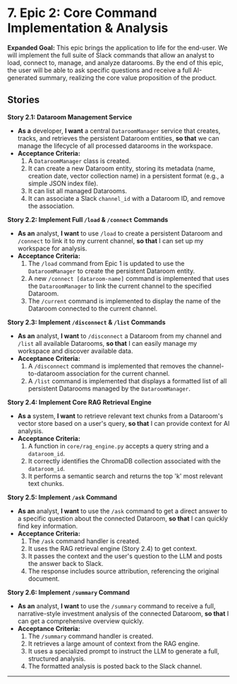 # 7. Epic 2: Core Command Implementation & Analysis

**Expanded Goal:** This epic brings the application to life for the end-user. We will implement the full suite of Slack commands that allow an analyst to load, connect to, manage, and analyze datarooms. By the end of this epic, the user will be able to ask specific questions and receive a full AI-generated summary, realizing the core value proposition of the product.

## Stories

**Story 2.1: Dataroom Management Service**
*   **As a** developer, **I want** a central `DataroomManager` service that creates, tracks, and retrieves the persistent Dataroom entities, **so that** we can manage the lifecycle of all processed datarooms in the workspace.
*   **Acceptance Criteria:**
    1.  A `DataroomManager` class is created.
    2.  It can create a new Dataroom entity, storing its metadata (name, creation date, vector collection name) in a persistent format (e.g., a simple JSON index file).
    3.  It can list all managed Datarooms.
    4.  It can associate a Slack `channel_id` with a Dataroom ID, and remove the association.

**Story 2.2: Implement Full `/load` & `/connect` Commands**
*   **As an** analyst, **I want** to use `/load` to create a persistent Dataroom and `/connect` to link it to my current channel, **so that** I can set up my workspace for analysis.
*   **Acceptance Criteria:**
    1.  The `/load` command from Epic 1 is updated to use the `DataroomManager` to create the persistent Dataroom entity.
    2.  A new `/connect [dataroom-name]` command is implemented that uses the `DataroomManager` to link the current channel to the specified Dataroom.
    3.  The `/current` command is implemented to display the name of the Dataroom connected to the current channel.

**Story 2.3: Implement `/disconnect` & `/list` Commands**
*   **As an** analyst, **I want** to `/disconnect` a Dataroom from my channel and `/list` all available Datarooms, **so that** I can easily manage my workspace and discover available data.
*   **Acceptance Criteria:**
    1.  A `/disconnect` command is implemented that removes the channel-to-dataroom association for the current channel.
    2.  A `/list` command is implemented that displays a formatted list of all persistent Datarooms managed by the `DataroomManager`.

**Story 2.4: Implement Core RAG Retrieval Engine**
*   **As a** system, **I want** to retrieve relevant text chunks from a Dataroom's vector store based on a user's query, **so that** I can provide context for AI analysis.
*   **Acceptance Criteria:**
    1.  A function in `core/rag_engine.py` accepts a query string and a `dataroom_id`.
    2.  It correctly identifies the ChromaDB collection associated with the `dataroom_id`.
    3.  It performs a semantic search and returns the top 'k' most relevant text chunks.

**Story 2.5: Implement `/ask` Command**
*   **As an** analyst, **I want** to use the `/ask` command to get a direct answer to a specific question about the connected Dataroom, **so that** I can quickly find key information.
*   **Acceptance Criteria:**
    1.  The `/ask` command handler is created.
    2.  It uses the RAG retrieval engine (Story 2.4) to get context.
    3.  It passes the context and the user's question to the LLM and posts the answer back to Slack.
    4.  The response includes source attribution, referencing the original document.

**Story 2.6: Implement `/summary` Command**
*   **As an** analyst, **I want** to use the `/summary` command to receive a full, narrative-style investment analysis of the connected Dataroom, **so that** I can get a comprehensive overview quickly.
*   **Acceptance Criteria:**
    1.  The `/summary` command handler is created.
    2.  It retrieves a large amount of context from the RAG engine.
    3.  It uses a specialized prompt to instruct the LLM to generate a full, structured analysis.
    4.  The formatted analysis is posted back to the Slack channel.

---
